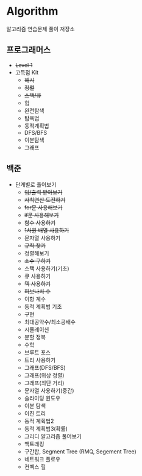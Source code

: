 # Algorithm
알고리즘 연습문제 풀이 저장소

## 프로그래머스

* ~~Level 1~~
* 고득점 Kit
  * ~~해시~~
  * ~~정렬~~
  * ~~스택/큐~~
  * 힙
  * 완전탐색
  * 탐욕법
  * 동적계획법
  * DFS/BFS 
  * 이분탐색 
  * 그래프

## 백준

* 단계별로 풀어보기
  * ~~입/출력 받아보기~~
  * ~~사칙연산 도전하기~~
  * ~~for문 사용해보기~~
  * ~~if문 사용해보기~~
  * ~~함수 사용하기~~
  * ~~1차원 배열 사용하기~~
  * 문자열 사용하기
  * ~~규칙 찾기~~
  * 정렬해보기
  * ~~소수 구하기~~
  * 스택 사용하기(기초)
  * 큐 사용하기
  * ~~덱 사용하기~~
  * ~~피보나치 수~~
  * 이항 계수
  * 동적 계획법 기초
  * 구현
  * 최대공약수/최소공배수
  * 시뮬레이션
  * 분할 정복
  * 수학
  * 브루트 포스
  * 트리 사용하기
  * 그래프(DFS/BFS)
  * 그래프(위상 정렬)
  * 그래프(최단 거리)
  * 문자열 사용하기(중간)
  * 슬라이딩 윈도우
  * 이분 탐색
  * 이진 트리
  * 동적 계획법2
  * 동적 계획법3(확률)
  * 그리디 알고리즘 풀어보기
  * 백트래킹
  * 구간합, Segment Tree (RMQ, Segement Tree)
  * 네트워크 플로우
  * 컨벡스 헐
